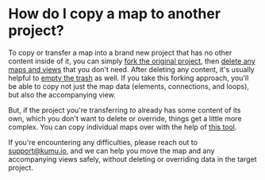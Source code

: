 # How do I copy a map to another project?

To copy or transfer a map into a brand new project that has no other content inside of it, you can simply [fork the original project](/guides/forking.html), then [delete any maps and views](/faq/how-do-i-delete-a-project-map-or-view.html) that you don't need. After deleting any content, it's usually helpful to [empty the trash](/faq/how-do-i-delete-data-from-my-project.html) as well. If you take this forking approach, you'll be able to copy not just the map data (elements, connections, and loops), but also the accompanying view.

But, if the project you're transferring _to_ already has some content of its own, which you don't want to delete or override, things get a little more complex. You can copy individual maps over with the help of [this tool](/faq/how-do-i-avoid-duplicating-data). 


If you're encountering any difficulties, please reach out to support@kumu.io, and we can help you move the map and any accompanying views safely, without deleting or overriding data in the target project.


